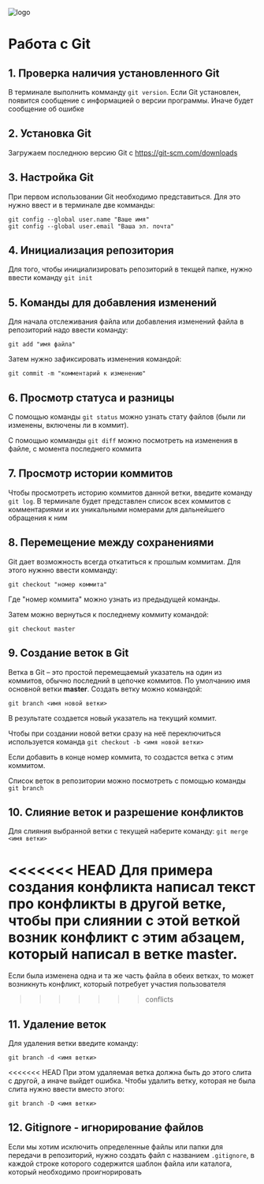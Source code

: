![logo](1280px-Git-logo.svg.png)
# Работа с Git

## 1. Проверка наличия установленного Git

В терминале выполнить комманду `git version`.
Если Git установлен, появится сообщение с информацией о версии программы. Иначе будет сообщение об ошибке

## 2. Установка Git

Загружаем последнюю версию Git с https://git-scm.com/downloads

## 3. Настройка Git

При первом использовании Git необходимо представиться. Для это нужно ввест и в терминале две комманды:
```
git config --global user.name "Ваше имя"
git config --global user.email "Ваша эл. почта"
```

## 4. Инициализация репозитория

Для того, чтобы инициализировать репозиторий в текщей папке, нужно ввести команду `git init`

## 5. Команды для добавления изменений

Для начала отслеживания файла или добавления изменений файла в репозиторий надо ввести команду:
```
git add "имя файла"
```
Затем нужно зафиксировать изменения командой:
```
git commit -m "комментарий к изменению"
```

## 6. Просмотр статуса и разницы

С помощью команды `git status` можно узнать стату файлов (были ли изменены, включены ли в коммит).

С помощью комманды `git diff` можно посмотреть на изменения в файле, с момента последнего коммита

## 7. Просмотр истории коммитов

Чтобы просмотреть историю коммитов данной ветки, введите команду `git log`. В терминале будет представлен список всех коммитов с комментариями и их уникальными номерами для дальнейшего обращения к ним

## 8. Перемещение между сохранениями

Git дает возможность всегда откатиться к прошлым коммитам. Для этого нужнно ввести комманду:
```
git checkout "номер коммита"
```
Где "номер коммита" можно узнать из предыдущей команды.

Затем можно вернуться к последнему коммиту командой:
```
git checkout master
```

## 9. Создание веток в Git

Ветка в Git – это простой перемещаемый указатель на один из коммитов, обычно последний в цепочке коммитов. По умолчанию имя основной ветки **master**.
Создать ветку можно командой:
```
git branch <имя новой ветки>
```
В результате создается новый указатель на текущий коммит.

Чтобы при создании новой ветки сразу на неё переключиться используется команда `git checkout -b <имя новой ветки>`

Если добавить в конце номер коммита, то создастся ветка с этим коммитом.

Список веток в репозитории можно посмотреть с помощью команды `git branch`

## 10. Слияние веток и разрешение конфликтов

Для слияния выбранной ветки с текущей наберите команду:
`git merge <имя ветки>`

<<<<<<< HEAD
Для примера создания конфликта написал текст про конфликты в другой ветке, чтобы при слиянии с этой веткой возник конфликт с этим абзацем, который написал в ветке master.
=======
Если была изменена одна и та же часть файла в обеих ветках, то может возникнуть конфликт, который потребует участия пользователя
>>>>>>> conflicts

## 11. Удаление веток

Для удаления ветки введите команду:
```
git branch -d <имя ветки>
```
<<<<<<< HEAD
При этом удаляемая ветка должна быть до этого слита с другой, а иначе выйдет ошибка.
Чтобы удалить ветку, которая не была слита нужно ввести вместо этого:
```
git branch -D <имя ветки>
```

## 12. Gitignore - игнорирование файлов

Если мы хотим исключить определенные файлы или папки для передачи в репозиторий, нужно создать файл с названием `.gitignore`, в каждой строке которого содержится шаблон файла или каталога, который необходимо проигнорировать 
